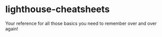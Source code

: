 # lighthouse-cheatsheets
Your reference for all those basics you need to remember over and over again!
